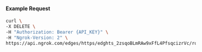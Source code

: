 <!-- Code generated for API Clients. DO NOT EDIT. -->

#### Example Request

```bash
curl \
-X DELETE \
-H "Authorization: Bearer {API_KEY}" \
-H "Ngrok-Version: 2" \
https://api.ngrok.com/edges/https/edghts_2zsqoBLmRAw9xFfL4PfsqcizrVc/routes/edghtsrt_2zsqoDF57YJcAEQ8LLM2vKES0Hf/response_headers
```
